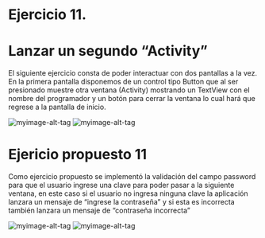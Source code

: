 # Ejercicio 11.
# Lanzar un segundo “Activity”

El siguiente ejercicio consta de poder interactuar con dos pantallas a la vez.
En la primera pantalla disponemos de un control tipo Button que al ser presionado  muestre otra ventana (Activity)
mostrando un TextView con el nombre del programador y un botón para cerrar la ventana lo cual hará que regrese a la pantalla de inicio.

![myimage-alt-tag](https://github.com/wendysoto/Ejercicios_Android/blob/master/capturas/11.jpeg) ![myimage-alt-tag](https://github.com/wendysoto/Ejercicios_Android/blob/master/capturas/11.1.jpeg)

# Ejericio propuesto 11
Como ejercicio propuesto se implementó la validación del campo password para que el usuario ingrese una clave para poder pasar a la siguiente ventana, en este caso si el usuario no ingresa ninguna clave la aplicación lanzara un mensaje de “ingrese la contraseña” y si esta es incorrecta también lanzara un mensaje de “contraseña incorrecta”

![myimage-alt-tag](https://github.com/wendysoto/Ejercicios_Android/blob/master/capturas/prop11.jpeg) ![myimage-alt-tag](https://github.com/wendysoto/Ejercicios_Android/blob/master/capturas/prop11.1.jpeg)
